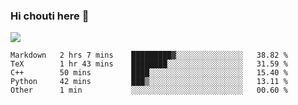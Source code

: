 ### Hi chouti here 👋

![](https://github-readme-stats.vercel.app/api?username=l0nl1f3)

<!--START_SECTION:waka-->
```text
Markdown   2 hrs 7 mins    █████████▓░░░░░░░░░░░░░░░   38.82 % 
TeX        1 hr 43 mins    ████████░░░░░░░░░░░░░░░░░   31.59 % 
C++        50 mins         ████░░░░░░░░░░░░░░░░░░░░░   15.40 % 
Python     42 mins         ███▒░░░░░░░░░░░░░░░░░░░░░   13.11 % 
Other      1 min           ░░░░░░░░░░░░░░░░░░░░░░░░░   00.60 % 
```
<!--END_SECTION:waka-->

<!--
**l0nl1f3/l0nl1f3** is a ✨ _special_ ✨ repository because its `README.md` (this file) appears on your GitHub profile.

Here are some ideas to get you started:

- 🔭 I’m currently working on ...
- 🌱 I’m currently learning ...
- 👯 I’m looking to collaborate on ...
- 🤔 I’m looking for help with ...
- 💬 Ask me about ...
- 📫 How to reach me: ...
- 😄 Pronouns: ...
- ⚡ Fun fact: ...
-->
